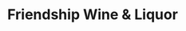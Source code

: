 ---
title: "Friendship Wine & Liquor"
url: /abingdon/friendship-wine-und-liquor/
shop: Spirituosen
---